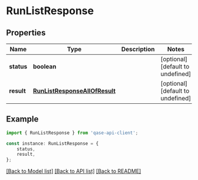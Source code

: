# RunListResponse


## Properties

Name | Type | Description | Notes
------------ | ------------- | ------------- | -------------
**status** | **boolean** |  | [optional] [default to undefined]
**result** | [**RunListResponseAllOfResult**](RunListResponseAllOfResult.md) |  | [optional] [default to undefined]

## Example

```typescript
import { RunListResponse } from 'qase-api-client';

const instance: RunListResponse = {
    status,
    result,
};
```

[[Back to Model list]](../README.md#documentation-for-models) [[Back to API list]](../README.md#documentation-for-api-endpoints) [[Back to README]](../README.md)
